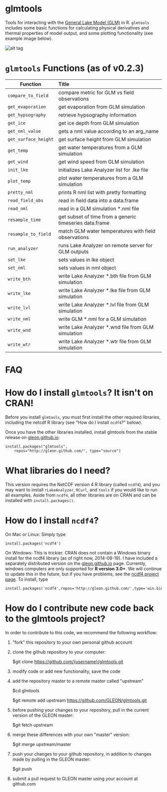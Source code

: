glmtools
=====

Tools for interacting with the [General Lake Model (GLM)](http://aed.see.uwa.edu.au/research/models/GLM/ "General Lake Model's website") in R. `glmtools` includes some basic functions for calculating physical derivatives and thermal properties of model output, and some plotting functionality (see example image below).

![alt tag](http://github.gleon.io/images/test_figure.png)

`glmtools` Functions (as of v0.2.3)
=====
| Function       | Title           |
| ------------- |:-------------|
| `compare_to_field` | compare metric for GLM vs field observations |
| `get_evaporation`  | get evaporation from GLM simulation |
| `get_hypsography` | retrieve hypsography information |
| `get_ice` | get ice depth from GLM simulation |
| `get_nml_value` | gets a nml value according to an arg_name |
| `get_surface_height` | get surface height from GLM simulation |
| `get_temp` | get water temperatures from a GLM simulation |
| `get_wind` | get wind speed from GLM simulation |
| `init_lke` | initializes Lake Analyzer list for .lke file |
| `plot_temp` | plot water temperatures from a GLM simulation |
| `pretty_nml` | prints R nml list with pretty formatting |
| `read_field_obs` | read in field data into a data.frame |
| `read_nml` | read in a GLM simulation *.nml file |
| `resample_time` | get subset of time from a generic timeseries data.frame |
| `resample_to_field` | match GLM water temperatures with field observations |
| `run_analyzer` | runs Lake Analyzer on remote server for GLM outputs |
| `set_lke` | sets values in lke object |
| `set_nml` | sets values in nml object |
| `write_bth` | write Lake Analyzer *.bth file from GLM simulation |
| `write_lke` | write Lake Analyzer *.lke file from GLM simulation |
| `write_lvl` | write Lake Analyzer *.lvl file from GLM simulation |
| `write_nml` | write GLM *.nml for a GLM simulation |
| `write_wnd` | write Lake Analyzer *.wnd file from GLM simulation |
| `write_wtr` | write Lake Analyzer *.wtr file from GLM simulation |

FAQ
=====

How do I install `glmtools`? It isn't on CRAN!
===

Before you install `glmtools`,
you must first install the other required libraries, including the netcdf R library (see "How do I install `ncdf4`?" below).

Once you have the other libraries installed, install glmtools from the stable release on [gleon.github.io](https://www.gleon.github.io "GLEON's github page"):

    install.packages("glmtools", 
        repos="http://gleon.github.com/", type="source")

What libraries do I need?
===
This version requires the NetCDF version 4 R library (called `ncdf4`), and you may want to install `rLakeAnalyzer`, `RCurl`, and `tools` if you would like to run all examples. Aside from `ncdf4`, all other libraries are on CRAN and can be installed with `install.packages()`.

How do I install `ncdf4`? 
===

On Mac or Linux: Simply type 

    install.packages('ncdf4')

On Windows: This is trickier. CRAN does not contain a Windows binary install for 
the ncdf4 library (as of right now, 2014-08-19). I have included a separately distributed version
on the [gleon.github.io](https://www.gleon.github.io "GLEON's github page") page. Currently, windows computers are only supported for **R version 3.0+**. We will continue to update this in the future, but if you have problems, see the [ncdf4 project page](http://cirrus.ucsd.edu/~pierce/ncdf/ "ncdf4 project page"). To install, type

    install.packages('ncdf4',repos='http://gleon.github.com/',type='win.binary')

How do I contribute new code back to the glmtools project?
===

In order to contribute to this code, we recommend the following workflow: 

1) "fork" this repository to your own personal github account

2) clone the github repository to your computer:

	$git clone https://github.com/{username}/glmtools.git

3) modify code or add new functionality, save the code

4) add the repository master to a remote master called "upstream"

	$cd glmtools

	$git remote add upstream https://github.com/GLEON/glmtools.git

5) before pushing your changes to your repository, pull in the current version of the GLEON master:

	$git fetch upstream

6) merge these differences with your own "master" version:

	$git merge upstream/master

7) push your changes to your github repository, in addition to changes made by pulling in the GLEON master:

	$git push

8) submit a pull request to GLEON master using your account at github.com

